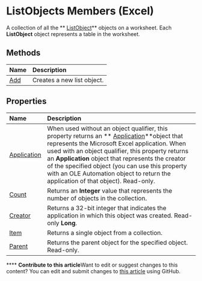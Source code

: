 
# ListObjects Members (Excel)
A collection of all the  ** [ListObject](46de6c4f-8ce0-0c7d-da59-6e52f5eab612.md)** objects on a worksheet. Each **ListObject** object represents a table in the worksheet.

## Methods



|**Name**|**Description**|
|:-----|:-----|
| [Add](764dafed-d4e3-82b9-df8c-68a358319491.md)|Creates a new list object.|

## Properties



|**Name**|**Description**|
|:-----|:-----|
| [Application](7b1a3c94-8446-9f4c-98fb-3fd1f99360f1.md)|When used without an object qualifier, this property returns an  ** [Application](19b73597-5cf9-4f56-8227-b5211f657f6f.md)**object that represents the Microsoft Excel application. When used with an object qualifier, this property returns an  **Application** object that represents the creator of the specified object (you can use this property with an OLE Automation object to return the application of that object). Read-only.|
| [Count](ad5df088-54c7-63c3-c25a-77370fe3d250.md)|Returns an  **Integer** value that represents the number of objects in the collection.|
| [Creator](6baa548b-04a6-e0eb-d45f-8d3f24848c3b.md)|Returns a 32-bit integer that indicates the application in which this object was created. Read-only  **Long**.|
| [Item](39f00da9-170d-e62b-4beb-38e06a8ba533.md)|Returns a single object from a collection.|
| [Parent](479a6593-702e-f834-a944-a68df8cba69f.md)|Returns the parent object for the specified object. Read-only.|

****   **Contribute to this article**Want to edit or suggest changes to this content? You can edit and submit changes to  [this article](https://github.com/jhershey00/VBA_Excel_Test/OpenXMLCon/articles/a067b883-9aa3-f8f6-bf72-87541b796a80.md) using GitHub.

